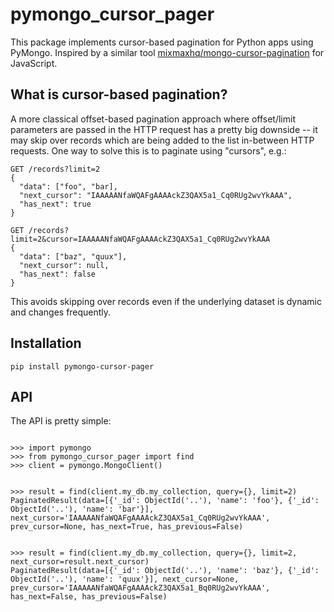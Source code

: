 # pymongo_cursor_pager

This package implements cursor-based pagination for Python apps using PyMongo. Inspired by a similar tool [mixmaxhq/mongo-cursor-pagination](https://github.com/mixmaxhq/mongo-cursor-pagination) for JavaScript.

## What is cursor-based pagination?

A more classical offset-based pagination approach where offset/limit parameters are passed in the HTTP 
request has a pretty big downside -- it may skip over records which are being added to the list in-between HTTP requests.
One way to solve this is to paginate using "cursors", e.g.:

```
GET /records?limit=2
{ 
  "data": ["foo", "bar],
  "next_cursor": "IAAAAANfaWQAFgAAAAckZ3QAX5a1_Cq0RUg2wvYkAAA",
  "has_next": true
}

GET /records?limit=2&cursor=IAAAAANfaWQAFgAAAAckZ3QAX5a1_Cq0RUg2wvYkAAA
{ 
  "data": ["baz", "quux"],
  "next_cursor": null,
  "has_next": false
}
```

This avoids skipping over records even if the underlying dataset is dynamic and changes frequently.


## Installation

```
pip install pymongo-cursor-pager
```

## API

The API is pretty simple:

```

>>> import pymongo
>>> from pymongo_cursor_pager import find
>>> client = pymongo.MongoClient()


>>> result = find(client.my_db.my_collection, query={}, limit=2)
PaginatedResult(data=[{'_id': ObjectId('..'), 'name': 'foo'}, {'_id': ObjectId('..'), 'name': 'bar'}], next_cursor='IAAAAANfaWQAFgAAAAckZ3QAX5a1_Cq0RUg2wvYkAAA', prev_cursor=None, has_next=True, has_previous=False)


>>> result = find(client.my_db.my_collection, query={}, limit=2, next_cursor=result.next_cursor)
PaginatedResult(data=[{'_id': ObjectId('..'), 'name': 'baz'}, {'_id': ObjectId('..'), 'name': 'quux'}], next_cursor=None, prev_cursor='IAAAAANfaWQAFgAAAAckZ3QAX5a1_Bq0RUg2wvYkAAA', has_next=False, has_previous=False)
```